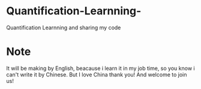 # Quantification-Learnning-
Quantification Learnning and sharing my code

# Note
It will be making by English, beacause i learn it in my job time, so you know i can't write it by Chinese. But I love China thank you! And welcome to join us!
